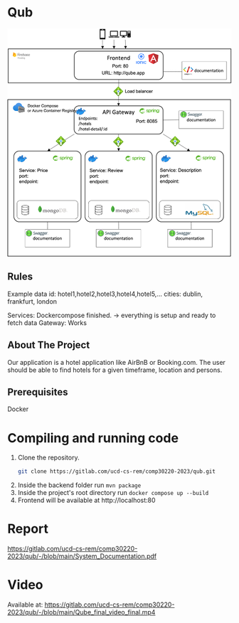 # Qub
![System](Architecutre.png)

## Rules
Example data
id: hotel1,hotel2,hotel3,hotel4,hotel5,...
cities: dublin, frankfurt, london

Services: Dockercompose finished. -> everything is setup and ready to fetch data
Gateway: Works

## About The Project

Our application is a hotel application like AirBnB or Booking.com. The user should be able to find hotels for a given timeframe, location and persons.

## Prerequisites
Docker

# Compiling and running code
1. Clone the repository. 
   ```sh
   git clone https://gitlab.com/ucd-cs-rem/comp30220-2023/qub.git
   ```
2. Inside the backend folder run ```mvn package```
3. Inside the project's root directory run ```docker compose up --build```
4. Frontend will be available at http://localhost:80

# Report
https://gitlab.com/ucd-cs-rem/comp30220-2023/qub/-/blob/main/System_Documentation.pdf
# Video
Available at: https://gitlab.com/ucd-cs-rem/comp30220-2023/qub/-/blob/main/Qube_final_video_final.mp4
